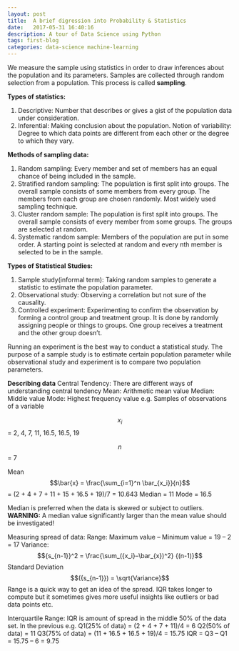 ```yaml
---
layout: post
title:  A brief digression into Probability & Statistics
date:   2017-05-31 16:40:16
description: A tour of Data Science using Python
tags: first-blog
categories: data-science machine-learning
---
```


We measure the sample using statistics in order to draw inferences about the population and its parameters.
Samples are collected through random selection from a population. This process is called **sampling**.

**Types of statistics:**

1. Descriptive: Number that describes or gives a gist of the population data under consideration.
2. Inferential: Making conclusion about the population.
Notion of variability: Degree to which data points are different from each other or the degree to which they vary.

**Methods of sampling data:**

1. Random sampling: Every member and set of members has an equal chance of being included in the sample.
2. Stratified random sampling: The population is first split into groups. The overall sample consists of some members from every group. The members from each group are chosen randomly. Most widely used sampling technique.
3. Cluster random sample: The population is first split into groups. The overall sample consists of every member from some groups. The groups are selected at random.
4. Systematic random sample: Members of the population are put in some order. A starting point is selected at random and every nth member is selected to be in the sample.

**Types of Statistical Studies:**

1. Sample study(informal term): Taking random samples to generate a statistic to estimate the population parameter.
2. Observational study: Observing a correlation but not sure of the causality.
3. Controlled experiment: Experimenting to confirm the observation by forming a control group and treatment group. It is done by randomly assigning people or things to groups. One group receives a treatment and the other group doesn’t.

Running an experiment is the best way to conduct a statistical study. The purpose of a sample study is to estimate certain population parameter while observational study and experiment is to compare two population parameters.

**Describing data**
Central Tendency: There are different ways of understanding central tendency
Mean: Arithmetic mean value
Median: Middle value
Mode: Highest frequency value
e.g. Samples of observations of a variable 

$$x_i$$ = 2, 4, 7, 11, 16.5, 16.5, 19

$$n$$ = 7

Mean $$\bar{x} = \frac{\sum_{i=1}^n \bar_{x_i}}{n}$$ = (2 + 4 + 7 + 11 + 15 + 16.5 + 19)/7 = 10.643
Median = 11
Mode = 16.5

Median is preferred when the data is skewed or subject to outliers.
**WARNING:** A median value significantly larger than the mean value should be investigated!

Measuring spread of data:
Range: Maximum value – Minimum value = 19 – 2 = 17
Variance: $${s_{n-1}}^2 = \frac{\sum_({x_i}–\bar_{x})^2} {(n-1)}$$
Standard Deviation $$({s_{n-1}}) = \sqrt{Variance}$$
Range is a quick way to get an idea of the spread. IQR takes longer to compute but it sometimes gives more useful insights like outliers or bad data points etc.

Interquartile Range: IQR is amount of spread in the middle 50% of the data set. In the previous e.g.
Q1(25% of data) = (2 + 4 + 7 + 11)/4 = 6
Q2(50% of data) = 11
Q3(75% of data) = (11 + 16.5 + 16.5 + 19)/4 = 15.75
IQR = Q3 – Q1 = 15.75 – 6 = 9.75
